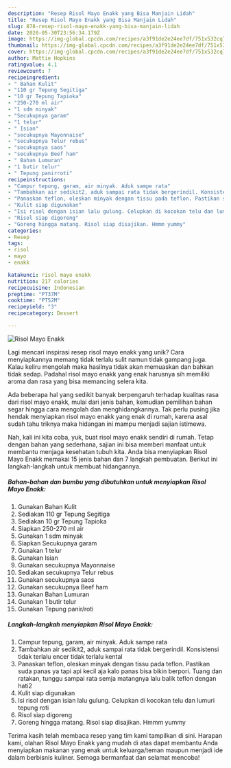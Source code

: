 ```yaml
---
description: "Resep Risol Mayo Enakk yang Bisa Manjain Lidah"
title: "Resep Risol Mayo Enakk yang Bisa Manjain Lidah"
slug: 878-resep-risol-mayo-enakk-yang-bisa-manjain-lidah
date: 2020-05-30T23:56:34.179Z
image: https://img-global.cpcdn.com/recipes/a3f91de2e24ee7df/751x532cq70/risol-mayo-enakk-foto-resep-utama.jpg
thumbnail: https://img-global.cpcdn.com/recipes/a3f91de2e24ee7df/751x532cq70/risol-mayo-enakk-foto-resep-utama.jpg
cover: https://img-global.cpcdn.com/recipes/a3f91de2e24ee7df/751x532cq70/risol-mayo-enakk-foto-resep-utama.jpg
author: Mattie Hopkins
ratingvalue: 4.1
reviewcount: 7
recipeingredient:
- " Bahan Kulit"
- "110 gr Tepung Segitiga"
- "10 gr Tepung Tapioka"
- "250-270 ml air"
- "1 sdm minyak"
- "Secukupnya garam"
- "1 telur"
- " Isian"
- "secukupnya Mayonnaise"
- "secukupnya Telur rebus"
- "secukupnya saos"
- "secukupnya Beef ham"
- " Bahan Lumuran"
- "1 butir telur"
- " Tepung panirroti"
recipeinstructions:
- "Campur tepung, garam, air minyak. Aduk sampe rata"
- "Tambahkan air sedikit2, aduk sampai rata tidak bergerindil. Konsistensi tidak terlalu encer tidak terlalu kental"
- "Panaskan teflon, oleskan minyak dengan tissu pada teflon. Pastikan suda panas ya tapi api kecil aja kalo panas bisa bikin berpori. Tuang dan ratakan, tunggu sampai rata semja matangnya lalu balik teflon dengan hati2"
- "Kulit siap digunakan"
- "Isi risol dengan isian lalu gulung. Celupkan di kocokan telu dan lumuri tepung roti"
- "Risol siap digoreng"
- "Goreng hingga matang. Risol siap disajikan. Hmmm yummy"
categories:
- Resep
tags:
- risol
- mayo
- enakk

katakunci: risol mayo enakk 
nutrition: 217 calories
recipecuisine: Indonesian
preptime: "PT37M"
cooktime: "PT52M"
recipeyield: "3"
recipecategory: Dessert

---
```



![Risol Mayo Enakk](https://img-global.cpcdn.com/recipes/a3f91de2e24ee7df/751x532cq70/risol-mayo-enakk-foto-resep-utama.jpg)

Lagi mencari inspirasi resep risol mayo enakk yang unik? Cara menyiapkannya memang tidak terlalu sulit namun tidak gampang juga. Kalau keliru mengolah maka hasilnya tidak akan memuaskan dan bahkan tidak sedap. Padahal risol mayo enakk yang enak harusnya sih memiliki aroma dan rasa yang bisa memancing selera kita.



Ada beberapa hal yang sedikit banyak berpengaruh terhadap kualitas rasa dari risol mayo enakk, mulai dari jenis bahan, kemudian pemilihan bahan segar hingga cara mengolah dan menghidangkannya. Tak perlu pusing jika hendak menyiapkan risol mayo enakk yang enak di rumah, karena asal sudah tahu triknya maka hidangan ini mampu menjadi sajian istimewa.


Nah, kali ini kita coba, yuk, buat risol mayo enakk sendiri di rumah. Tetap dengan bahan yang sederhana, sajian ini bisa memberi manfaat untuk membantu menjaga kesehatan tubuh kita. Anda bisa menyiapkan Risol Mayo Enakk memakai 15 jenis bahan dan 7 langkah pembuatan. Berikut ini langkah-langkah untuk membuat hidangannya.

<!--inarticleads1-->

##### Bahan-bahan dan bumbu yang dibutuhkan untuk menyiapkan Risol Mayo Enakk:

1. Gunakan  Bahan Kulit
1. Sediakan 110 gr Tepung Segitiga
1. Sediakan 10 gr Tepung Tapioka
1. Siapkan 250-270 ml air
1. Gunakan 1 sdm minyak
1. Siapkan Secukupnya garam
1. Gunakan 1 telur
1. Gunakan  Isian
1. Gunakan secukupnya Mayonnaise
1. Sediakan secukupnya Telur rebus
1. Gunakan secukupnya saos
1. Gunakan secukupnya Beef ham
1. Gunakan  Bahan Lumuran
1. Gunakan 1 butir telur
1. Gunakan  Tepung panir/roti




<!--inarticleads2-->

##### Langkah-langkah menyiapkan Risol Mayo Enakk:

1. Campur tepung, garam, air minyak. Aduk sampe rata
1. Tambahkan air sedikit2, aduk sampai rata tidak bergerindil. Konsistensi tidak terlalu encer tidak terlalu kental
1. Panaskan teflon, oleskan minyak dengan tissu pada teflon. Pastikan suda panas ya tapi api kecil aja kalo panas bisa bikin berpori. Tuang dan ratakan, tunggu sampai rata semja matangnya lalu balik teflon dengan hati2
1. Kulit siap digunakan
1. Isi risol dengan isian lalu gulung. Celupkan di kocokan telu dan lumuri tepung roti
1. Risol siap digoreng
1. Goreng hingga matang. Risol siap disajikan. Hmmm yummy




Terima kasih telah membaca resep yang tim kami tampilkan di sini. Harapan kami, olahan Risol Mayo Enakk yang mudah di atas dapat membantu Anda menyiapkan makanan yang enak untuk keluarga/teman maupun menjadi ide dalam berbisnis kuliner. Semoga bermanfaat dan selamat mencoba!
